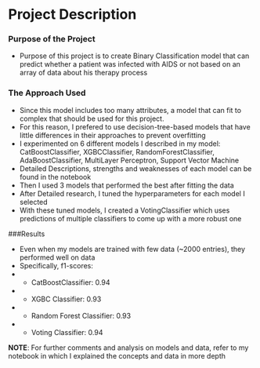# Project Description
### Purpose of the Project
- Purpose of this project is to create Binary Classification model that can predict whether a patient was infected with AIDS
  or not based on an array of data about his therapy process
### The Approach Used
- Since this model includes too many attributes, a model that can fit to complex that should be used for this project.
- For this reason, I prefered to use decision-tree-based models that have little differences in their approaches to prevent overfitting
- I experimented on 6 different models I described in my model: CatBoostClassifier, XGBCClassifier, RandomForestClassifier,
  AdaBoostClassifier, MultiLayer Perceptron, Support Vector Machine
- Detailed Descriptions, strengths and weaknesses of each model can be found in the notebook
- Then I used 3 models that performed the best after fitting the data
- After Detailed research, I tuned the hyperparameters for each model I selected
- With these tuned models, I created a VotingClassifier which uses predictions of multiple classifiers to come up with a more robust one

 ###Results
- Even when my models are trained with few data (~2000 entries), they performed well on data
- Specifically, f1-scores:
- - CatBoostClassifier: 0.94
- - XGBC Classifier: 0.93
- - Random Forest Classifier: 0.93
- - Voting Classifier: 0.94

<b>NOTE</b>: For further comments and analysis on models and data, refer to my notebook in which I explained the concepts
and data in more depth 

